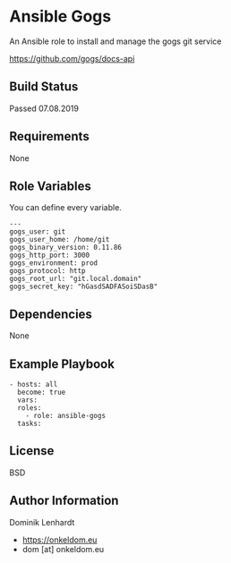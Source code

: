 Ansible Gogs
=========

An Ansible role to install and manage the gogs git service

https://github.com/gogs/docs-api

Build Status
------------

Passed 07.08.2019

Requirements
------------

None

Role Variables
--------------

You can define every variable.
```
---
gogs_user: git
gogs_user_home: /home/git
gogs_binary_version: 0.11.86
gogs_http_port: 3000
gogs_environment: prod
gogs_protocol: http
gogs_root_url: "git.local.domain"
gogs_secret_key: "hGasdSADFASoiSDasB"
```

Dependencies
------------

None

Example Playbook
----------------
```
- hosts: all
  become: true
  vars:
  roles:
    - role: ansible-gogs
  tasks:
```

License
-------

BSD

Author Information
------------------

Dominik Lenhardt
- https://onkeldom.eu
- dom [at] onkeldom.eu
